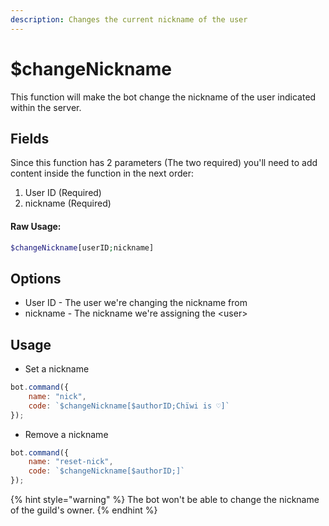 ```yaml
---
description: Changes the current nickname of the user
---
```


# $changeNickname

This function will make the bot change the nickname of the user indicated within the server.

## Fields

Since this function has 2 parameters \(The two required\) you'll need to add content inside the function in the next order:

1. User ID \(Required\)
2. nickname \(Required\)

#### Raw Usage: 
```php
$changeNickname[userID;nickname]
```

## Options

* User ID - The user we're changing the nickname from
* nickname - The nickname we're assigning the &lt;user&gt;

## Usage

- Set a nickname

```javascript
bot.command({
    name: "nick",
    code: `$changeNickname[$authorID;Chïwi is ♡]`
});
```

- Remove a nickname

```javascript
bot.command({
    name: "reset-nick",
    code: `$changeNickname[$authorID;]`
});
```

{% hint style="warning" %}
The bot won't be able to change the nickname of the guild's owner.
{% endhint %}

